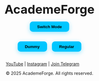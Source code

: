 
<html lang="en">
<head>
  <meta charset="UTF-8" />
  <meta name="viewport" content="width=device-width, initial-scale=1.0"/>
  <title>AcademeForge</title>
  <style>
    @import url('https://fonts.googleapis.com/css2?family=Poppins:wght@400;600&display=swap');

    :root {
      --bg-color: #0f2027;
      --bg-gradient: linear-gradient(120deg, #0f2027, #203a43, #2c5364);
      --text-color: #ffffff;
      --table-text: #00b0ff;
      --table-bg: rgba(255,255,255,0.1);
    }

    body.light-mode {
      --bg-color: #ffffff;
      --bg-gradient: linear-gradient(120deg, #e3f2fd, #bbdefb, #90caf9);
      --text-color: #000000;
      --table-text: #0d47a1;
      --table-bg: rgba(0, 0, 0, 0.05);
    }

    * {
      margin: 0;
      padding: 0;
      box-sizing: border-box;
      font-family: 'Poppins', sans-serif;
      transition: background 0.4s, color 0.4s;
    }

    body {
      background: var(--bg-gradient);
      color: var(--text-color);
      display: flex;
      flex-direction: column;
      align-items: center;
      min-height: 100vh;
      overflow-x: hidden;
      padding: 2rem;
    }

    h1 {
      margin-bottom: 1rem;
      font-size: 2.5rem;
      animation: fadeInDown 1s ease;
    }

    .btn-group {
      display: flex;
      gap: 1rem;
      margin-bottom: 2rem;
      flex-wrap: wrap;
    }

    button {
      padding: 0.6rem 1.5rem;
      background: #00c6ff;
      border: none;
      border-radius: 10px;
      color: #000;
      font-weight: bold;
      cursor: pointer;
      box-shadow: 0 4px 15px rgba(0,198,255,0.4);
      transition: transform 0.3s, background 0.3s;
    }

    button:hover {
      background: #00acc1;
      transform: scale(1.05);
    }

    .switch-mode {
      margin-bottom: 2rem;
    }

    .timetable {
      width: 100%;
      max-width: 800px;
      background: var(--table-bg);
      border-radius: 20px;
      overflow: hidden;
      box-shadow: 0 10px 25px rgba(0,0,0,0.3);
      animation: fadeInUp 1s ease;
    }

    table {
      width: 100%;
      border-collapse: collapse;
      color: var(--table-text);
    }

    th, td {
      padding: 1rem;
      text-align: center;
      border-bottom: 1px solid rgba(255,255,255,0.1);
    }

    th {
      background-color: rgba(0,198,255,0.2);
      color: var(--table-text);
    }

    tr:last-child td {
      border-bottom: none;
    }

    .footer {
      margin-top: auto;
      padding: 1rem;
      font-size: 0.9rem;
      color: var(--text-color);
}
    }

    @keyframes fadeInDown {
      from { opacity: 0; transform: translateY(-30px); }
      to { opacity: 1; transform: translateY(0); }
    }

    @keyframes fadeInUp {
      from { opacity: 0; transform: translateY(30px); }
      to { opacity: 1; transform: translateY(0); }
    }
  </style>
</head>
<body class="dark-mode">
  <h1>AcademeForge</h1>

  <div class="switch-mode">
    <button onclick="toggleMode()">Switch Mode</button>
  </div>

  <div class="btn-group">
    <button onclick="showTimetable('dummy')">Dummy</button>
    <button onclick="showTimetable('regular')">Regular</button>
  </div>

  <div class="timetable" id="timetable-container">
    <!-- Table will be injected here -->
  </div>

 
<footer>
  <div class="social-links">
    <a href="https://www.youtube.com/@AcademeForgePro" target="_blank">YouTube</a> |
    <a href="https://www.instagram.com/academeforgee" target="_blank">Instagram</a> |
    <a href="https://t.me/addlist/CVX57k_dpG4wNGJl" target="_blank">Join Telegram</a>
  </div>
  <p>&copy; 2025 AcademeForge. All rights reserved.</p>
</footer>

  <script>
const dummyTable = `
      <table>
        <tr><th>Time</th><th>Activity / Subject</th></tr>
        <tr><td>6:30 – 7:00 AM</td><td>Wake up & Freshen up</td></tr>
        <tr><td>7:00 – 7:30 AM</td><td>Light Exercise / Meditation</td></tr>
        <tr><td>7:30 – 8:00 AM</td><td>Breakfast</td></tr>
        <tr><td>8:00 – 9:00 AM</td><td>Math (Concept + Practice)</td></tr>
        <tr><td>9:00 – 10:00 AM</td><td>Science (Theory + Diagrams)</td></tr>
        <tr><td>10:00 – 10:15 AM</td><td>Short Break</td></tr>
        <tr><td>10:15 – 11:00 AM</td><td>English (Grammar + Reading)</td></tr>
        <tr><td>11:00 – 11:45 AM</td><td>Social Science (1 Chapter)</td></tr>
        <tr><td>11:45 – 12:30 PM</td><td>Hindi (Reading + Writing)</td></tr>
        <tr><td>12:30 – 1:30 PM</td><td>Lunch + Rest</td></tr>
        <tr><td>1:30 – 2:30 PM</td><td>Revision / Homework</td></tr>
        <tr><td>2:30 – 4:00 PM</td><td>Free Time / Hobbies</td></tr>
        <tr><td>4:00 – 5:00 PM</td><td>Doubts / Online Learning</td></tr>
        <tr><td>5:00 – 5:30 PM</td><td>Snacks + Relaxation</td></tr>
        <tr><td>5:30 – 6:30 PM</td><td>Mixed Practice (MCQs / PYQs)</td></tr>
        <tr><td>6:30 – 7:30 PM</td><td>Outdoor Walk / Light Games</td></tr>
        <tr><td>7:30 – 8:00 PM</td><td>Dinner</td></tr>
        <tr><td>8:00 – 9:00 PM</td><td>Light Study / Revision</td></tr>
        <tr><td>9:00 – 9:30 PM</td><td>Plan for Tomorrow / Chill</td></tr>
        <tr><td>9:30 PM</td><td>Sleep</td></tr>
      </table>`;

    const regularTable = `
      <table>
        <tr><th>Time</th><th>Activity / Subject</th></tr>
        <tr><td>5:00 – 5:30 AM</td><td>Wake up & Freshen up</td></tr>
        <tr><td>5:30 – 6:00 AM</td><td>Light Exercise / Yoga</td></tr>
        <tr><td>6:00 – 6:45 AM</td><td>Math Revision / Practice</td></tr>
        <tr><td>6:45 – 7:15 AM</td><td>Breakfast & Get Ready</td></tr>
        <tr><td>7:15 – 8:00 AM</td><td>Travel / Prepare for School</td></tr>
        <tr><td>8:00 – 2:00 PM</td><td>School Time</td></tr>
        <tr><td>2:00 – 2:30 PM</td><td>Lunch + Relax</td></tr>
        <tr><td>2:30 – 3:30 PM</td><td>Nap / Rest Time</td></tr>
        <tr><td>3:30 – 4:30 PM</td><td>Science or Social Homework</td></tr>
        <tr><td>4:30 – 5:00 PM</td><td>Snacks + Chill</td></tr>
        <tr><td>5:00 – 6:00 PM</td><td>English or Hindi Practice</td></tr>
        <tr><td>6:00 – 7:00 PM</td><td>Doubt-solving / MCQ Practice</td></tr>
        <tr><td>7:00 – 7:45 PM</td><td>Dinner</td></tr>
        <tr><td>7:45 – 8:30 PM</td><td>Light Revision (any subject)</td></tr>
        <tr><td>8:30 – 9:00 PM</td><td>Plan for next day / Relax</td></tr>
        <tr><td>9:00 PM</td><td>Sleep</td></tr>
      </table>`;

    function showTimetable(type) {
      const container = document.getElementById("timetable-container");
      container.style.animation = "none";
      void container.offsetWidth;
      container.style.animation = "fadeInUp 1s ease";

      container.innerHTML = type === "dummy" ? dummyTable : regularTable;
    }

    function toggleMode() {
      document.body.classList.toggle('light-mode');
    }

    // Default timetable
    showTimetable("regular");
  </script>
</body>
</html>






    
    